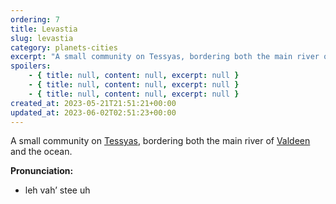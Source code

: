 ```yaml
---
ordering: 7
title: Levastia
slug: levastia
category: planets-cities
excerpt: "A small community on Tessyas, bordering both the main river of Valdeen and the ocean.\nPronunciation:..."
spoilers:
    - { title: null, content: null, excerpt: null }
    - { title: null, content: null, excerpt: null }
    - { title: null, content: null, excerpt: null }
created_at: 2023-05-21T21:51:21+00:00
updated_at: 2023-06-02T02:51:23+00:00
---
```

A small community on [Tessyas](/category/planets-cities/tessyas), bordering both the main river of [Valdeen](/category/planets-cities/valdeen) and the ocean.

**Pronunciation:**
- leh vah’ stee uh